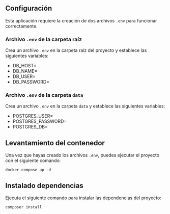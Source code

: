## Configuración

Esta aplicación requiere la creación de dos archivos `.env` para funcionar correctamente.

### Archivo `.env` de la carpeta raíz

Crea un archivo `.env` en la carpeta raíz del proyecto y establece las siguientes variables:

- DB_HOST=
- DB_NAME=
- DB_USER=
- DB_PASSWORD=

### Archivo `.env` de la carpeta `data`

Crea un archivo `.env` en la carpeta `data` y establece las siguientes variables:

- POSTGRES_USER=
- POSTGRES_PASSWORD=
- POSTGRES_DB=

## Levantamiento del contenedor

Una vez que hayas creado los archivos `.env`, puedes ejecutar el proyecto con el siguiente comando:

`docker-compose up -d`

## Instalado dependencias

Ejecuta el siguiente comando para instalar las dependencias del proyecto:

`composer install`
